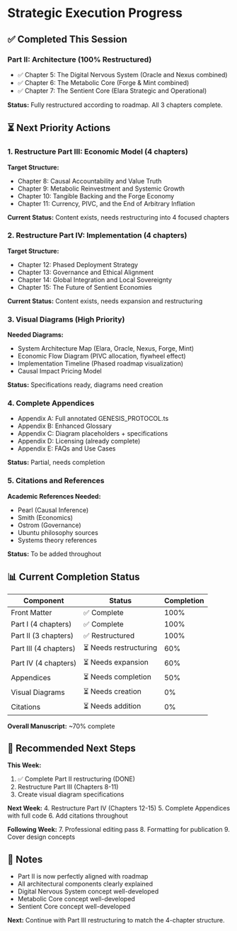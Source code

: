 # Strategic Execution Progress

## ✅ Completed This Session

### Part II: Architecture (100% Restructured)
- ✅ Chapter 5: The Digital Nervous System (Oracle and Nexus combined)
- ✅ Chapter 6: The Metabolic Core (Forge & Mint combined)
- ✅ Chapter 7: The Sentient Core (Elara Strategic and Operational)

**Status:** Fully restructured according to roadmap. All 3 chapters complete.

## ⏳ Next Priority Actions

### 1. Restructure Part III: Economic Model (4 chapters)
**Target Structure:**
- Chapter 8: Causal Accountability and Value Truth
- Chapter 9: Metabolic Reinvestment and Systemic Growth
- Chapter 10: Tangible Backing and the Forge Economy
- Chapter 11: Currency, PIVC, and the End of Arbitrary Inflation

**Current Status:** Content exists, needs restructuring into 4 focused chapters

### 2. Restructure Part IV: Implementation (4 chapters)
**Target Structure:**
- Chapter 12: Phased Deployment Strategy
- Chapter 13: Governance and Ethical Alignment
- Chapter 14: Global Integration and Local Sovereignty
- Chapter 15: The Future of Sentient Economies

**Current Status:** Content exists, needs expansion and restructuring

### 3. Visual Diagrams (High Priority)
**Needed Diagrams:**
- System Architecture Map (Elara, Oracle, Nexus, Forge, Mint)
- Economic Flow Diagram (PIVC allocation, flywheel effect)
- Implementation Timeline (Phased roadmap visualization)
- Causal Impact Pricing Model

**Status:** Specifications ready, diagrams need creation

### 4. Complete Appendices
- Appendix A: Full annotated GENESIS_PROTOCOL.ts
- Appendix B: Enhanced Glossary
- Appendix C: Diagram placeholders + specifications
- Appendix D: Licensing (already complete)
- Appendix E: FAQs and Use Cases

**Status:** Partial, needs completion

### 5. Citations and References
**Academic References Needed:**
- Pearl (Causal Inference)
- Smith (Economics)
- Ostrom (Governance)
- Ubuntu philosophy sources
- Systems theory references

**Status:** To be added throughout

## 📊 Current Completion Status

| Component | Status | Completion |
|-----------|--------|------------|
| Front Matter | ✅ Complete | 100% |
| Part I (4 chapters) | ✅ Complete | 100% |
| Part II (3 chapters) | ✅ Restructured | 100% |
| Part III (4 chapters) | ⏳ Needs restructuring | 60% |
| Part IV (4 chapters) | ⏳ Needs expansion | 60% |
| Appendices | ⏳ Needs completion | 50% |
| Visual Diagrams | ⏳ Needs creation | 0% |
| Citations | ⏳ Needs addition | 0% |

**Overall Manuscript:** ~70% complete

## 🎯 Recommended Next Steps

**This Week:**
1. ✅ Complete Part II restructuring (DONE)
2. Restructure Part III (Chapters 8-11)
3. Create visual diagram specifications

**Next Week:**
4. Restructure Part IV (Chapters 12-15)
5. Complete Appendices with full code
6. Add citations throughout

**Following Week:**
7. Professional editing pass
8. Formatting for publication
9. Cover design concepts

## 📝 Notes

- Part II is now perfectly aligned with roadmap
- All architectural components clearly explained
- Digital Nervous System concept well-developed
- Metabolic Core concept well-developed
- Sentient Core concept well-developed

**Next:** Continue with Part III restructuring to match the 4-chapter structure.
